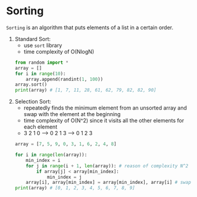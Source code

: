 # Sorting

```Sorting``` is an algorithm that puts elements of a list in a certain order. 

1. Standard Sort: 
   - use ```sort``` library
   - time complexity of O(NlogN)
   ```python 
   from random import *
   array = []
   for i in range(10):
       array.append(randint(1, 100))
   array.sort()
   print(array) # [1, 7, 11, 28, 61, 62, 79, 82, 82, 90]
    ```
2. Selection Sort:
   - repeatedly finds the minimum element from an unsorted array and swap with the element at the beginning
   - time complexity of O(N^2) since it visits all the other elements for each element
   - 3 2 1 0 --> 0 2 1 3 --> 0 1 2 3
   ```python
   array = [7, 5, 9, 0, 3, 1, 6, 2, 4, 8]

   for i in range(len(array)):
       min_index = i
       for j in range(i + 1, len(array)): # reason of complexity N^2
           if array[j] < array[min_index]:
               min_index = j
       array[i], array[min_index] = array[min_index], array[i] # swap the minimum element and the beginning element
   print(array) # [0, 1, 2, 3, 4, 5, 6, 7, 8, 9]
   ```
